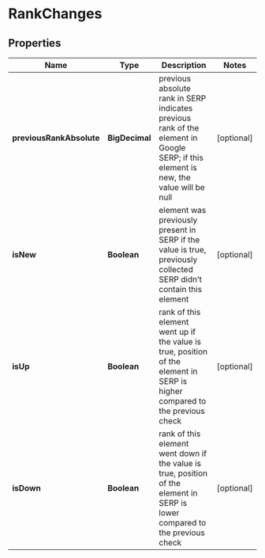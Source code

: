 

# RankChanges


## Properties

| Name | Type | Description | Notes |
|------------ | ------------- | ------------- | -------------|
|**previousRankAbsolute** | **BigDecimal** | previous absolute rank in SERP indicates previous rank of the element in Google SERP; if this element is new, the value will be null |  [optional] |
|**isNew** | **Boolean** | element was previously present in SERP if the value is true, previously collected SERP didn’t contain this element |  [optional] |
|**isUp** | **Boolean** | rank of this element went up if the value is true, position of the element in SERP is higher compared to the previous check |  [optional] |
|**isDown** | **Boolean** | rank of this element went down if the value is true, position of the element in SERP is lower compared to the previous check |  [optional] |



